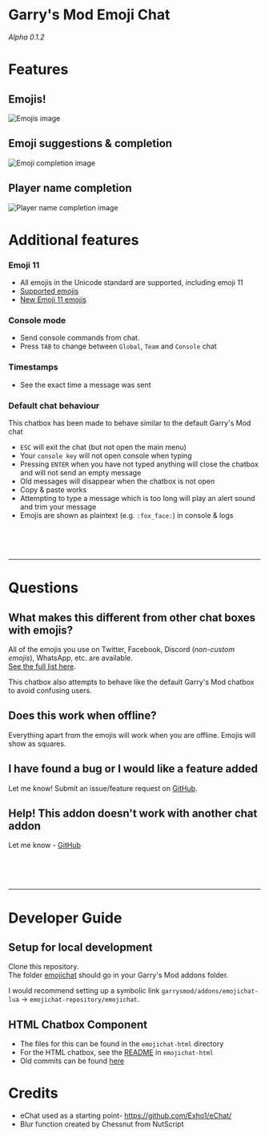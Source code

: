 # Garry's Mod Emoji Chat
_Alpha 0.1.2_

# Features

## Emojis!

![Emojis image](https://i.imgur.com/azcGqAk.png)

## Emoji suggestions & completion

![Emoji completion image](https://i.imgur.com/YLAvtWk.gif)


## Player name completion
![Player name completion image](https://i.imgur.com/QIDZkwH.gif)

# Additional features
### Emoji 11
* All emojis in the Unicode standard are supported, including emoji 11
* [Supported emojis](https://emojipedia.org/)
* [New Emoji 11 emojis](https://emojipedia.org/unicode-11.0/)

### Console mode
* Send console commands from chat.
* Press `TAB` to change between `Global`, `Team` and `Console` chat

### Timestamps
* See the exact time a message was sent

### Default chat behaviour
This chatbox has been made to behave similar to the default Garry's Mod chat
* `ESC` will exit the chat (but not open the main menu)
* Your `console key` will not open console when typing
* Pressing `ENTER` when you have not typed anything will close the chatbox and will not send an empty message
* Old messages will disappear when the chatbox is not open
* Copy & paste works
* Attempting to type a message which is too long will play an alert sound and trim your message
* Emojis are shown as plaintext (e.g. `:fox_face:`) in console & logs

<br><br><br>

---


# Questions
## What makes this different from other chat boxes with emojis?
All of the emojis you use on Twitter, Facebook, Discord (_non-custom emojis_), WhatsApp, etc. are available.<br>
[See the full list here](https://emojipedia.org/).

This chatbox also attempts to behave like the default Garry's Mod chatbox to avoid confusing users.

## Does this work when offline?
Everything apart from the emojis will work when you are offline. Emojis will show as squares.

## I have found a bug or I would like a feature added
Let me know! Submit an issue/feature request on [GitHub](https://github.com/BadgerCode/emojichat/issues).

## Help! This addon doesn't work with another chat addon
Let me know - [GitHub](https://github.com/BadgerCode/emojichat/issues)

<br><br><br>

---

# Developer Guide
## Setup for local development
Clone this repository.<br>
The folder [emojichat](/emojichat) should go in your Garry's Mod addons folder.

I would recommend setting up a symbolic link `garrysmod/addons/emojichat-lua` -> `emojichat-repository/emojichat`.


## HTML Chatbox Component
* The files for this can be found in the `emojichat-html` directory
* For the HTML chatbox, see the [README](/emojichat-html/README.md) in `emojichat-html`
* Old commits can be found [here](https://github.com/BadgerCode/emojichat-html)





# Credits
* eChat used as a starting point- https://github.com/Exho1/eChat/
* Blur function created by Chessnut from NutScript
